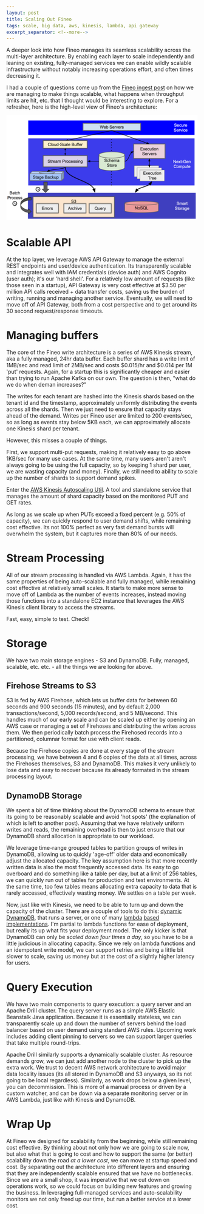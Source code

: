 ```yaml
---
layout: post
title: Scaling Out Fineo
tags: scale, big data, aws, kinesis, lambda, api gateway
excerpt_separator: <!--more-->
---
```


A deeper look into how Fineo manages its seamless scalability across the multi-layer architecture. By enabling each layer to scale independently and leaning on existing, fully-managed services we can enable wildly scalable infrastructure without notably increasing operations effort, and often times decreasing it.
<!-- more -->

I had a couple of questions come up from the [Fineo ingest post] on how we are managing to make things scalable, what happens when throughput limits are hit, etc. that I thought would be interesting to explore. For a refresher, here is the high-level view of Fineo's architecture:

<img src="/images/posts/scaling-out-fineo/highlevel.png">

# Scalable API

At the top layer, we leverage AWS API Gateway to manage the external REST endpoints and user/device authentication. Its transparently scalable and integrates well with IAM credentials (device auth) and AWS Cognito (user auth); it's our 'hard shell'. For a relatively low amount of requests (like those seen in a startup), API Gateway is very cost effective at $3.50 per million API calls received + data transfer costs, saving us the burden of writing, running and managing another service. Eventually, we will need to move off of API Gateway, both from a cost perspective and to get around its 30 second request/response timeouts.

# Managing buffers

The core of the Fineo write architecture is a series of AWS Kinesis stream, aka a fully managed, 24hr data buffer. Each buffer shard has a write limit of 1MB/sec and read limit of 2MB/sec and costs $0.015/hr and $0.014 per 1M 'put' requests. Again, for a startup this is significantly cheaper and easier than trying to run Apache Kafka on our own. The question is then, "what do we do when deman increases?"

The writes for each tenant are hashed into the Kinesis shards based on the tenant id and the timestamp, approximately uniformly distributing the events across all the shards. Then we just need to ensure that capacity stays ahead of the demand. Writes per Fineo user are limited to 200 events/sec, so as long as events stay below 5KB each, we can approximately allocate one Kinesis shard per tenant.

However, this misses a couple of things.

First, we support multi-put requests, making it relatively easy to go above 1KB/sec for many use cases. At the same time, many users aren't aren't always going to be using the full capacity, so by keeping 1 shard per user, we are wasting capacity (and money). Finally, we still need to ability to scale up the number of shards to support demand spikes.

Enter the [AWS Kinesis Autoscaling Util]. A tool and standalone service that manages the amount of shard capacity based on the monitored PUT and GET rates.

As long as we scale up when PUTs exceed a fixed percent (e.g. 50% of capacity), we can quickly respond to user demand shifts, while remaining cost effective. Its not 100% perfect as very fast demand bursts will overwhelm the system, but it captures more than 80% of our needs.

# Stream Processing

All of our stream processing is handled via AWS Lambda. Again, it has the same properties of being auto-scalable and fully managed, while remaining cost effective at relatively small scales. It starts to make more sense to move off of Lambda as the number of events increases, instead moving those functions into a standalone EC2 instance that leverages the AWS Kinesis client library to access the streams.

Fast, easy, simple to test. Check!

# Storage

We have two main storage engines - S3 and DynamoDB. Fully, managed, scalable, etc. etc. - all the things we are looking for above.

## Firehose Streams to S3

S3 is fed by AWS Firehose, which lets us buffer data for between 60 seconds and 900 seconds (15 minutes), and by default 2,000 transactions/second, 5,000 records/second, and 5 MB/second. This handles much of our early scale and can be scaled up either by opening an AWS case or managing a set of Firehoses and distributing the writes across them. We then periodically batch process the Firehosed records into a partitioned, columnar format for use with client reads. 

Because the Firehose copies are done at every stage of the stream processing, we have between 4 and 6 copies of the data at all times, across the Firehoses themselves, S3 and DynamoDB. This makes it very unlikely to lose data and easy to recover because its already formated in the stream processing layout.

## DynamoDB Storage

We spent a bit of time thinking about the DynamoDB schema to ensure that its going to be reasonably scalable and avoid 'hot spots' (the explanation of which is left to another post). Assuming that we have relatively uniform writes and reads, the remaining overhead is then to just ensure that our DynamoDB shard allocation is appropriate to our workload.

We leverage time-range grouped tables to partition groups of writes in DynamoDB, allowing us to quickly 'age-off' older data and economically adjust the allocated capacity. The key assumption here is that more recently written data is also the most frequently accessed data. Its easy to go overboard and do something like a table per day, but at a limit of 256 tables, we can quickly run out of tables for production and test environments. At the same time, too few tables means allocating extra capacity to data that is rarely accessed, effectively wasting money. We settles on a table per week.

Now, just like with Kinesis, we need to be able to turn up and down the capacity of the cluster. There are a couple of tools to do this: [dynamic DynamoDB], that runs a server, or one of many [lambda] [based] [implementations]. I'm partial to lambda functions for ease of deployment, but really its up what fits your deployment model. The only kicker is that DynamoDB can only be _scaled down four times a day_, so you have to be a little judicious in allocating capacity. Since we rely on lambda functions and an idempotent write model, we can support retries and being a little bit slower to scale, saving us money but at the cost of a slightly higher latency for users.

# Query Execution

We have two main components to query execution: a query server and an Apache Drill cluster. The query server runs as a simple AWS Elastic Beanstalk Java application. Because it is essentially stateless, we can transparently scale up and down the number of servers behind the load balancer based on user demand using standard AWS rules. Upcoming work includes adding client pinning to servers so we can support larger queries that take multiple round-trips.

Apache Drill similarly supports a dynamically scalable cluster. As resource demands grow, we can just add another node to the cluster to pick up the extra work. We trust to decent AWS network architecture to avoid major data locality issues (its all stored in DynamoDB and S3 anyways, so its not going to be local regardless). Similarly, as work drops below a given level, you can decommission. This is more of a manual process or driven by a custom watcher, and can be down via a separate monitoring server or in AWS Lambda, just like with Kinesis and DynamoDB.

# Wrap Up

At Fineo we designed for scalability from the beginning, while still remaining cost effective. By thinking about not only how we are going to scale now, but also what that is going to cost and how to support the same (or better) scalability down the road _at a lower cost_, we can move at startup speed and cost. By separating out the architecture into different layers and ensuring that they are independently scalable ensured that we have no bottlenecks. Since we are a small shop, it was imperative that we cut down on operations work, so we could focus on building new features and growing the business. In leveraging full-managed services and auto-scalability monitors we not only freed up our time, but run a better service at a lower cost.


[Fineo ingest post]: /2017/05/01/fineo-internals-ingest.mg.html
[AWS Kinesis Autoscaling Util]: https://github.com/awslabs/amazon-kinesis-scaling-utils
[dynamic DynamoDB]: https://aws.amazon.com/blogs/aws/auto-scale-dynamodb-with-dynamic-dynamodb
[lambda]: https://github.com/rockeee/dynamic-dynamodb-lambda
[based]: https://github.com/channl/dynamodb-lambda-autoscale
[implementations]: https://github.com/trek10inc/dynamodb-autoscaling